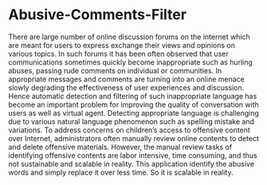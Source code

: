 # Abusive-Comments-Filter
There are large number of online discussion forums on the internet which are meant for users to express exchange their views and opinions on various topics. In such forums it has been often observed that user communications sometimes quickly become inappropriate such as hurling abuses, passing rude comments on individual or communities. In appropriate messages and comments are turning into an online menace slowly degrading the effectiveness of user experiences and discussion. Hence automatic detection and filtering of such inappropriate language has become an important problem for improving the quality of conversation with users as well as virtual agent. Detecting appropriate language is  challenging due to various natural language phenomenon such as spelling mistake and variations. To address concerns on children’s access to offensive content over Internet, administrators  often manually review online contents to detect and delete offensive materials. However, the manual review tasks of identifying offensive contents are labor intensive, time consuming, and thus not sustainable and scalable in reality. This application identify the abusive words and simply replace it over less time. So it is scalable in reality.
